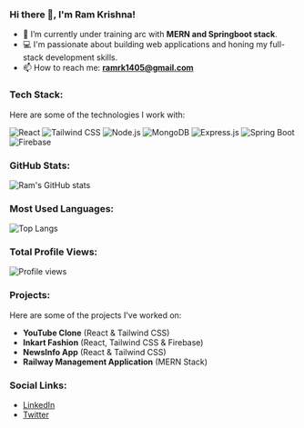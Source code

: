 ### Hi there 👋, I'm Ram Krishna!

- 🔭 I’m currently under training arc with **MERN and Springboot stack**.
- 💻 I'm passionate about building web applications and honing my full-stack development skills.
- 📫 How to reach me: **ramrk1405@gmail.com**

### Tech Stack:
Here are some of the technologies I work with:

![React](https://img.shields.io/badge/-React-61DAFB?style=for-the-badge&logo=react&logoColor=white)
![Tailwind CSS](https://img.shields.io/badge/-TailwindCSS-38B2AC?style=for-the-badge&logo=tailwind-css&logoColor=white)
![Node.js](https://img.shields.io/badge/-Node.js-339933?style=for-the-badge&logo=node.js&logoColor=white)
![MongoDB](https://img.shields.io/badge/-MongoDB-47A248?style=for-the-badge&logo=mongodb&logoColor=white)
![Express.js](https://img.shields.io/badge/-Express.js-000000?style=for-the-badge&logo=express&logoColor=white)
![Spring Boot](https://img.shields.io/badge/-Spring%20Boot-6DB33F?style=for-the-badge&logo=spring-boot&logoColor=white)
![Firebase](https://img.shields.io/badge/-Firebase-FFCA28?style=for-the-badge&logo=firebase&logoColor=white)

### GitHub Stats:
![Ram's GitHub stats](https://github-readme-stats.vercel.app/api?username=Ram-1405&show_icons=true&theme=radical)

### Most Used Languages:
![Top Langs](https://github-readme-stats.vercel.app/api/top-langs/?username=Ram-1405&layout=compact&theme=radical)


### Total Profile Views:
![Profile views](https://komarev.com/ghpvc/?username=Ram-1405&color=blue)


### Projects:
Here are some of the projects I've worked on:
- **YouTube Clone** (React & Tailwind CSS)
- **Inkart Fashion** (React, Tailwind CSS & Firebase)
- **NewsInfo App** (React & Tailwind CSS)
- **Railway Management Application** (MERN Stack)

### Social Links:
- [LinkedIn](https://www.linkedin.com/in/ram-krishna-22655b225?utm_source=share&utm_campaign=share_via&utm_content=profile&utm_medium=android_app)
- [Twitter](https://x.com/ram_rk1405?t=-Ri_q3kVMvV1fky2QaNuJA&s=09)


